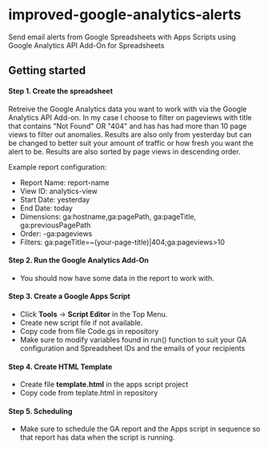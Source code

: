 # improved-google-analytics-alerts

Send email alerts from Google Spreadsheets with Apps Scripts using Google Analytics API Add-On for Spreadsheets

## Getting started

#### Step 1. Create the spreadsheet

Retreive the Google Analytics data you want to work with via the Google Analytics API Add-on. In my case I choose to filter on pageviews with title that contains "Not Found" OR "404" and has has had more than 10 page views to filter out anomalies. Results are also only from yesterday but can be changed to better suit your amount of traffic or how fresh you want the alert to be. Results are also sorted by page views in descending order.

Example report configuration:

* Report Name: report-name
* View ID: analytics-view
* Start Date: yesterday
* End Date: today
* Dimensions:	ga:hostname,ga:pagePath, ga:pageTitle, ga:previousPagePath
* Order: -ga:pageviews
* Filters: ga:pageTitle=~(your-page-title)|404;ga:pageviews>10

#### Step 2. Run the Google Analytics Add-On

* You should now have some data in the report to work with.

#### Step 3. Create a Google Apps Script

* Click **Tools** -> **Script Editor** in the Top Menu.
* Create new script file if not available.
* Copy code from file Code.gs in repository
* Make sure to modify variables found in run() function to suit your GA configuration and Spreadsheet IDs and the emails of your recipients

#### Step 4. Create HTML Template

* Create file **template.html** in the apps script project
* Copy code from teplate.html in repository

#### Step 5. Scheduling

* Make sure to schedule the GA report and the Apps script in sequence so that report has data when the script is running.
